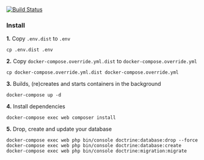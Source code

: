 [![Build Status](https://travis-ci.com/cvilleger/disneyland.svg?branch=master)](https://travis-ci.com/cvilleger/disneyland)

### Install

**1.** Copy `.env.dist` to `.env`

```
cp .env.dist .env
```

**2.** Copy `docker-compose.override.yml.dist` to `docker-compose.override.yml`

```
cp docker-compose.override.yml.dist docker-compose.override.yml
```

**3.** Builds, (re)creates and starts containers in the background

```
docker-compose up -d
```

**4.** Install dependencies

```
docker-compose exec web composer install
```

**5.** Drop, create and update your database

```
docker-compose exec web php bin/console doctrine:database:drop --force
docker-compose exec web php bin/console doctrine:database:create
docker-compose exec web php bin/console doctrine:migration:migrate 
```
